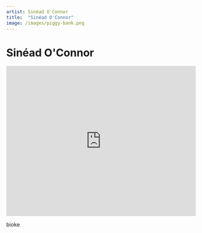 ```yaml
---
artist: Sinéad O'Connor
title:  "Sinéad O'Connor"
image: /images/piggy-bank.png
---
```


# Sinéad O'Connor

<iframe width="100%" height="400" src="https://www.youtube.com/embed/SJwb_KXWsbk" frameborder="0" allowfullscreen></iframe>

bioke
